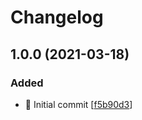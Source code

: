 # Changelog

<a name="1.0.0"></a>
## 1.0.0 (2021-03-18)

### Added

- 🎉 Initial commit [[f5b90d3](https://github.com/Tomas2D/puppeteer-table-parser/commit/f5b90d366383e061ad9d149837574ed06a5109ba)]


